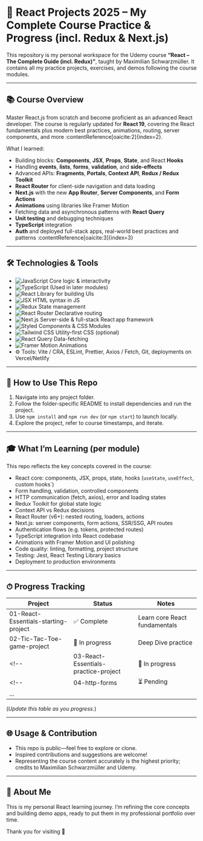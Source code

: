 # 🚀 React Projects 2025 – My Complete Course Practice & Progress (incl. Redux & Next.js)

This repository is my personal workspace for the Udemy course **“React – The Complete Guide (incl. Redux)”**, taught by Maximilian Schwarzmüller. It contains all my practice projects, exercises, and demos following the course modules.

---

## 📚 Course Overview

Master React.js from scratch and become proficient as an advanced React developer. The course is regularly updated for **React 19**, covering the React fundamentals plus modern best practices, animations, routing, server components, and more :contentReference[oaicite:2]{index=2}.

What I learned:
- Building blocks: **Components**, **JSX**, **Props**, **State**, and React **Hooks**
- Handling **events**, **lists**, **forms**, **validation**, and **side-effects**
- Advanced APIs: **Fragments**, **Portals**, **Context API**, **Redux / Redux Toolkit**
- **React Router** for client-side navigation and data loading
- **Next.js** with the new **App Router**, **Server Components**, and **Form Actions**
- **Animations** using libraries like Framer Motion
- Fetching data and asynchronous patterns with **React Query**
- **Unit testing** and debugging techniques
- **TypeScript** integration
- **Auth** and deployed full-stack apps, real-world best practices and patterns :contentReference[oaicite:3]{index=3}

---

## 🛠 Technologies & Tools

- ![JavaScript](https://img.shields.io/badge/JavaScript-ES6-yellow?logo=javascript) Core logic & interactivity  
- ![TypeScript](https://img.shields.io/badge/TypeScript-optional-blue?logo=typescript) (Used in later modules)  
- ![React](https://img.shields.io/badge/React-19-blue?logo=react) Library for building UIs  
- ![JSX](https://img.shields.io/badge/JSX-HTML‐in‐JS-purple) HTML syntax in JS  
- ![Redux](https://img.shields.io/badge/Redux-Toolkit-purple?logo=redux) State management  
- ![React Router](https://img.shields.io/badge/React_Router-router-red?logo=reactrouter) Declarative routing  
- ![Next.js](https://img.shields.io/badge/Next.js-14-black?logo=next.js) Server-side & full-stack React app framework  
- ![Styled Components](https://img.shields.io/badge/Styled--Components‑CSS‑in‑JS-blueviolet?logo=styled-components) & CSS Modules  
- ![Tailwind CSS](https://img.shields.io/badge/Tailwind-Typography‑first-teal?logo=tailwindcss) Utility-first CSS (optional)  
- ![React Query](https://img.shields.io/badge/React_Query-TanStack-orange?logo=tanstack) Data-fetching  
- ![Framer Motion](https://img.shields.io/badge/Framer_Motion-Animation-purple?logo=framer) Animations  
- ⚙️ Tools: Vite / CRA, ESLint, Prettier, Axios / Fetch, Git, deployments on Vercel/Netlify  

---

<!-- ## 🚀 Projects Included -->

## 📌 How to Use This Repo

1. Navigate into any project folder.
2. Follow the folder-specific README to install dependencies and run the project.
3. Use `npm install` and `npm run dev` (or `npm start`) to launch locally.
4. Explore the project, refer to course timestamps, and iterate.

---

## 🎓 What I’m Learning (per module)

This repo reflects the key concepts covered in the course:

- React core: components, JSX, props, state, hooks (`useState`, `useEffect`, custom hooks`)
- Form handling, validation, controlled components
- HTTP communication (fetch, axios), error and loading states
- Redux Toolkit for global state logic
- Context API vs Redux decisions
- React Router (v6+): nested routing, loaders, actions
- Next.js: server components, form actions, SSR/SSG, API routes
- Authentication flows (e.g. tokens, protected routes)
- TypeScript integration into React codebase
- Animations with Framer Motion and UI polishing
- Code quality: linting, formatting, project structure
- Testing: Jest, React Testing Library basics
- Deployment to production environments

---

## ⏱ Progress Tracking

| Project                    | Status        | Notes                             |
|----------------------------|---------------|-----------------------------------|
| 01-React-Essentials-starting-project        | ✅ Complete   | Learn core React fundamentals     |
| 02-Tic-Tac-Toe-game-project             | 🔄 In progress | Deep Dive practice                    | 
<!-- | 03-React-Essentials-practice-project             | 🔄 In progress | Deep Dive practice                    | -->
<!-- | 04-http-forms              | ⏳ Pending     | Forms, HTTP requests, validation  |
| ...                        |               |                                   | -->

(*Update this table as you progress.*)

---

## 🌐 Usage & Contribution

- This repo is public—feel free to explore or clone.
- Inspired contributions and suggestions are welcome!
- Representing the course content accurately is the highest priority; credits to Maximilian Schwarzmüller and Udemy.

---

## 🙌 About Me

This is my personal React learning journey. I’m refining the core concepts and building demo apps, ready to put them in my professional portfolio over time.

Thank you for visiting 👋


